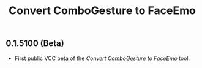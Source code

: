 ﻿---
title: Convert ComboGesture to FaceEmo
---

## 0.1.5100 (Beta)

- First public VCC beta of the *Convert ComboGesture to FaceEmo* tool.
